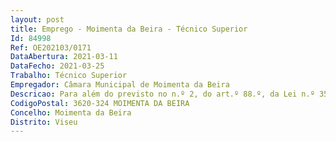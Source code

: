 ```yaml
--- 
layout: post
title: Emprego - Moimenta da Beira - Técnico Superior
Id: 84998
Ref: OE202103/0171
DataAbertura: 2021-03-11
DataFecho: 2021-03-25
Trabalho: Técnico Superior
Empregador: Câmara Municipal de Moimenta da Beira
Descricao: Para além do previsto no n.º 2, do art.º 88.º, da Lei n.º 35 2014, de 20 de Junho, LTFP, o trabalhador desempenha as seguintes funções, em conformidade com o estabelecido no mapa de pessoal aprovado  Intervenção na paisagem nos seus vários domínios e dimensões  espacial, temporal, da perceção, da relação natureza cultura e sistémica, assim como atuar num vasto leque de tipos e escalas de projetos, com base ecológica, cultural, técnica e estética, relacionados com o desenho e uso da paisagem, cujos trabalhos vão desde o ordenamento, a conservação e a gestão de grandes e complexas paisagens naturais e culturais até à conceção das praças públicas, parques e jardins  Levantar e georreferenciar as zonas verdes do concelho, com atualização das suas áreas, identificação das espécies de árvores e seu estado fitossanitário  Acompanhamento técnico dos serviços de jardinagem e gestão dos espaços verdes municipais e, em conjunto com o encarregado operacional afeto aos espaços verdes, exercer funções de coordenação dos assistentes operacionais afetos ao sector da jardinagem e espaços verdes municipais.
CodigoPostal: 3620-324 MOIMENTA DA BEIRA
Concelho: Moimenta da Beira
Distrito: Viseu
--- 
```

